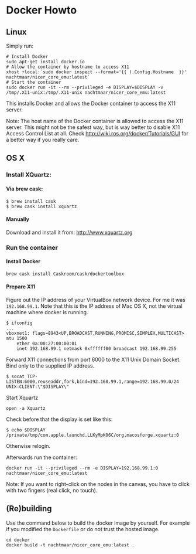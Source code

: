 # Docker Howto

## Linux

Simply run:

```
# Install Docker
sudo apt-get install docker.io
# Allow the container by hostname to access X11
xhost +local:`sudo docker inspect --format='{{ ).Config.Hostname  }}' nachtmaar/nicer_core_emu:latest`
# Start the container
sudo docker run -it --rm --privileged -e DISPLAY=$DISPLAY -v /tmp/.X11-unix:/tmp/.X11-unix nachtmaar/nicer_core_emu:latest
````

This installs Docker and allows the Docker container to access the X11 server.

Note: The host name of the Docker container is allowed to access the X11 server. This might not be the safest way, but is way better to disable X11 Access Control List at all.
Check http://wiki.ros.org/docker/Tutorials/GUI for a better way if you really care.

## OS X

### Install XQuartz:


#### Via brew cask:

```
$ brew install cask
$ brew cask install xquartz
```

#### Manually

Download and install it from: http://www.xquartz.org

### Run the container

#### Install Docker

```
brew cask install Caskroom/cask/dockertoolbox
```

#### Prepare X11
Figure out the IP address of your VirtualBox network device.
For me it was `192.168.99.1`. Note that this is the IP address of Mac OS X, not the virtual machine where docker is running.

```
$ ifconfig
...
vboxnet1: flags=8943<UP,BROADCAST,RUNNING,PROMISC,SIMPLEX,MULTICAST> mtu 1500
	ether 0a:00:27:00:00:01
	inet 192.168.99.1 netmask 0xffffff00 broadcast 192.168.99.255
```
Forward X11 connections from port 6000 to the X11 Unix Domain Socket. Bind only to the supplied IP address.

```
$ socat TCP-LISTEN:6000,reuseaddr,fork,bind=192.168.99.1,range=192.168.99.0/24 UNIX-CLIENT:\"$DISPLAY\"
```


Start Xquartz

```
open -a Xquartz
```

Check before that the display is set like this:

```
$ echo $DISPLAY
/private/tmp/com.apple.launchd.LLKyMpK06C/org.macosforge.xquartz:0
```

Otherwise relogin.

Afterwards run the container:

```
docker run -it --privileged --rm -e DISPLAY=192.168.99.1:0 nachtmaar/nicer_core_emu:latest
```

Note: If you want to right-click on the nodes in the canvas, you have to click with two fingers (real click, no touch).

## (Re)building

Use the command below to build the docker image by yourself. For example if you modified the `Dockerfile` or do not trust the hosted image.

```
cd docker
docker build -t nachtmaar/nicer_core_emu:latest .
```
